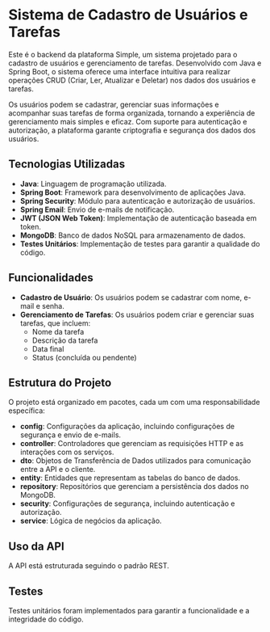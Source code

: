 # Sistema de Cadastro de Usuários e Tarefas

Este é o backend da plataforma Simple, um sistema projetado para o cadastro de usuários e gerenciamento de tarefas. Desenvolvido com Java e Spring Boot, o sistema oferece uma interface intuitiva para realizar operações CRUD (Criar, Ler, Atualizar e Deletar) nos dados dos usuários e tarefas.

Os usuários podem se cadastrar, gerenciar suas informações e acompanhar suas tarefas de forma organizada, tornando a experiência de gerenciamento mais simples e eficaz. Com suporte para autenticação e autorização, a plataforma garante criptografia e segurança dos dados dos usuários.

## Tecnologias Utilizadas

- **Java**: Linguagem de programação utilizada.
- **Spring Boot**: Framework para desenvolvimento de aplicações Java.
- **Spring Security**: Módulo para autenticação e autorização de usuários.
- **Spring Email**: Envio de e-mails de notificação.
- **JWT (JSON Web Token)**: Implementação de autenticação baseada em token.
- **MongoDB**: Banco de dados NoSQL para armazenamento de dados.
- **Testes Unitários**: Implementação de testes para garantir a qualidade do código.

## Funcionalidades

- **Cadastro de Usuário**: Os usuários podem se cadastrar com nome, e-mail e senha.
- **Gerenciamento de Tarefas**: Os usuários podem criar e gerenciar suas tarefas, que incluem:
  - Nome da tarefa
  - Descrição da tarefa
  - Data final
  - Status (concluída ou pendente)

## Estrutura do Projeto

O projeto está organizado em pacotes, cada um com uma responsabilidade específica:

- **config**: Configurações da aplicação, incluindo configurações de segurança e envio de e-mails.
- **controller**: Controladores que gerenciam as requisições HTTP e as interações com os serviços.
- **dto**: Objetos de Transferência de Dados utilizados para comunicação entre a API e o cliente.
- **entity**: Entidades que representam as tabelas do banco de dados.
- **repository**: Repositórios que gerenciam a persistência dos dados no MongoDB.
- **security**: Configurações de segurança, incluindo autenticação e autorização.
- **service**: Lógica de negócios da aplicação.

## Uso da API

A API está estruturada seguindo o padrão REST.

## Testes

Testes unitários foram implementados para garantir a funcionalidade e a integridade do código.
